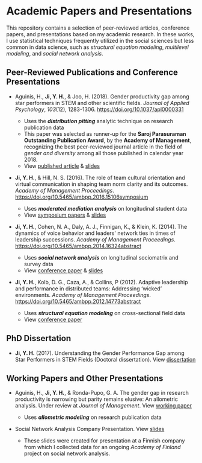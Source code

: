 # Academic Papers and Presentations

This repository contains a selection of peer-reviewed articles, conference papers, and presentations based on my academic research. In these works, I use statistical techniques frequently utilized in the social sciences but less common in data science, such as *structural equation modeling*, *multilevel modeling*, and *social network analysis*. 

## Peer-Reviewed Publications and Conference Presentations

+ Aguinis, H., **Ji, Y. H.**, & Joo, H. (2018). Gender productivity gap among star performers in STEM and other scientific fields. *Journal of Applied Psychology*, *103*(12), 1283-1306. https://doi.org/10.1037/apl0000331

    + Uses the ***distribution pitting*** analytic technique on research publication data
    + This paper was selected as runner-up for the **Saroj Parasuraman Outstanding Publication Award**, by the **Academy of Management**, recognizing the best peer-reviewed journal article in the field of *gender and diversity* among all those published in calendar year 2018.
    + View [published article](https://github.com/bloonsinthesky/academic-papers-and-presentations/raw/main/Aguinis%20Ji%20Joo%202018%20JAP%20Gender%20Productivity%20Gap%20among%20Stars.pdf) & [slides](https://github.com/bloonsinthesky/academic-papers-and-presentations/raw/main/Gender%20Productivity%20Gap%20Among%20Stars_Aalto%20Biz%20Seminar.pptx)
  
+ **Ji, Y. H.**, & Hill, N. S. (2016). The role of team cultural orientation and virtual communication in shaping team norm clarity and its outcomes. *Academy of Management Proceedings*. https://doi.org/10.5465/ambpp.2016.15106symposium
  + Uses ***moderated mediation analysis*** on longitudinal student data
  + View [symposium papers](https://github.com/bloonsinthesky/academic-papers-and-presentations/raw/main/Group%20Norms%20in%20Virtual%20Work%20-%20New%20Directions%20-%20AOM%202016.pdf) & [slides](https://github.com/bloonsinthesky/academic-papers-and-presentations/raw/main/Y.Ji.%20%26%20S.Hill.%20Culture%2C%20Virtuality%2C%20and%20Norm%20Clarity.%20AOM%202016.pptx)

+ **Ji, Y. H.**, Cohen, N. A., Daly, A. J., Finnigan, K., & Klein, K. (2014). The dynamics of voice behavior and leaders' network ties in times of leadership successions. *Academy of Management Proceedings*. https://doi.org/10.5465/ambpp.2014.16324abstract
  + Uses ***social network analysis*** on longitudinal sociomatrix and survey data
  + View [conference paper](https://github.com/bloonsinthesky/academic-papers-and-presentations/raw/main/Dynamics%20of%20voice%20%26%20leader%20ties%20-%20AOM%202014.pdf) & [slides](https://github.com/bloonsinthesky/academic-papers-and-presentations/raw/main/Dynamics%20of%20Voice..Academy.2014.pptx)

+ **Ji, Y. H.**, Kolb, D. G., Caza, A., & Collins, P (2012). Adaptive leadership and performance in distributed teams: Addressing ‘wicked’ environments. *Academy of Management Proceedings*. https://doi.org/10.5465/ambpp.2012.14773abstract
  + Uses ***structural equation modeling*** on cross-sectional field data 
  + View [conference paper](https://github.com/bloonsinthesky/academic-papers-and-presentations/raw/main/Adaptive%20Leadership%20and%20Performance%20in%20Distributed%20Teams%20-%20AOM%202012.pdf)

## PhD Dissertation

+ **Ji, Y. H.** (2017). Understanding the Gender Performance Gap among Star Performers in STEM Fields (Doctoral dissertation). View [dissertation](https://github.com/bloonsinthesky/academic-papers-and-presentations/raw/main/PhD%20Thesis%20-%20Gender%20Performance%20Gap%20among%20Star%20Performers%20in%20STEM.pdf)

## Working Papers and Other Presentations

+ Aguinis, H., **Ji, Y. H.**, & Ronda-Pupo, G. A. The gender gap in research productivity is narrowing but parity remains elusive: An allometric analysis. Under review at *Journal of Management*. View [working paper](https://github.com/bloonsinthesky/academic-papers-and-presentations/raw/main/Gender%20Research%20Productivity%20v1.3.1.pdf)
  + Uses ***allometric modeling*** on research publication data 

+ Social Network Analysis Company Presentation. View [slides](https://github.com/bloonsinthesky/academic-papers-and-presentations/raw/main/SNA%20Company%20presentation.pptx)
  + These slides were created for presentation at a Finnish company from which I collected data for an ongoing *Academy of Finland* project on social network analysis.
